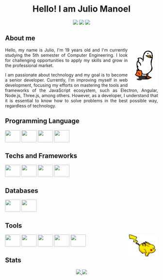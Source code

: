 <h1 align="center">Hello! I am Julio Manoel</h1>
 
<div align="center">
  <!-- <a href="#"><img src="https://img.shields.io/badge/website-000000?style=for-the-badge&logo=About.me&logoColor=white" target="_blank"></a> -->
  <a href="mailto:juliobonow@gmail.com"><img src="https://img.shields.io/badge/Gmail-D14836?style=for-the-badge&logo=gmail&logoColor=white" target="_blank"></a>
  <a href="https://www.linkedin.com/in/julio-manoel/" target="_blank"><img src="https://img.shields.io/badge/-LinkedIn-%230077B5?style=for-the-badge&logo=linkedin&logoColor=white" target="_blank"></a> 
  <a href="https://contate.me/JulioManoel" target="_blank"><img src="https://img.shields.io/badge/WhatsApp-25D366?style=for-the-badge&logo=whatsapp&logoColor=white" target="_blank"></a>
</div>

## About me

<img src="./assets/pato.gif" align="right" width="100">

<p align="justify">Hello, my name is Julio, I'm 19 years old and I'm currently studying the 5th semester of Computer Engineering. I look for challenging opportunities to apply my skills and grow in the professional market.</p>

<p align="justify">
I am passionate about technology and my goal is to become a senior developer. Currently, I'm improving myself in web development, focusing my efforts on mastering the tools and frameworks of the JavaScript ecosystem, such as Electron, Angular, Node.js, Three.js, among others. However, as a developer, I understand that it is essential to know how to solve problems in the best possible way, regardless of technology.</p>

## Programming Language
<div>
  <img src="https://cdn.jsdelivr.net/gh/devicons/devicon/icons/javascript/javascript-plain.svg" height="40" width="50"/>
  <img src="https://cdn.jsdelivr.net/gh/devicons/devicon/icons/typescript/typescript-plain.svg" height="40" width="50"/>
  <img src="https://cdn.jsdelivr.net/gh/devicons/devicon/icons/php/php-plain.svg" height="40" width="50"/>
  <img src="https://cdn.jsdelivr.net/gh/devicons/devicon/icons/python/python-original.svg" height="40" width="50"/>
</div>

## Techs and Frameworks
<div>
  <img src="https://cdn.jsdelivr.net/gh/devicons/devicon/icons/laravel/laravel-plain.svg" height="40" width="50"/>       
  <img src="https://cdn.jsdelivr.net/gh/devicons/devicon/icons/nodejs/nodejs-original.svg" height="40" width="50"/>
  <img src="https://cdn.jsdelivr.net/gh/devicons/devicon/icons/vuejs/vuejs-original.svg" height="40" width="50" />   
  <img src="https://cdn.jsdelivr.net/gh/devicons/devicon/icons/angularjs/angularjs-plain.svg" height="40" width="50"/>
</div>

## Databases
<div>
  <img src="https://cdn.jsdelivr.net/gh/devicons/devicon/icons/mongodb/mongodb-original-wordmark.svg" height="40" width="50"/>
  <img src="https://cdn.jsdelivr.net/gh/devicons/devicon/icons/sqlite/sqlite-original.svg" height="40" width="50"/>
</div>

## Tools
<img src="./assets/pikachu.gif" align="right" width="100">
<div>
  <img src="https://cdn.jsdelivr.net/gh/devicons/devicon/icons/docker/docker-original-wordmark.svg" height="40" width="50"/>
  <img src="https://cdn.jsdelivr.net/gh/devicons/devicon/icons/firebase/firebase-plain-wordmark.svg" height="40" width="50"/>
  <img src="https://cdn.jsdelivr.net/gh/devicons/devicon/icons/vscode/vscode-original.svg" height="40" width="50"/>
  <img src="https://cdn.jsdelivr.net/gh/devicons/devicon/icons/git/git-plain.svg" height="40" width="50"/>
  <img src="https://cdn.jsdelivr.net/gh/devicons/devicon/icons/arduino/arduino-original-wordmark.svg" height="40" width="50"/>
</div>

## Stats
<div align="center">
  <a href="https://github.com/JulioManoel">
  <img height="170em" src="https://github-readme-stats.vercel.app/api?username=JulioManoel&show_icons=true&theme=dark&include_all_commits=true&count_private=true"/>
  <img height="170em" src="https://github-readme-stats.vercel.app/api/top-langs/?username=JulioManoel&layout=compact&langs_count=7&theme=dark"/>
</div>
